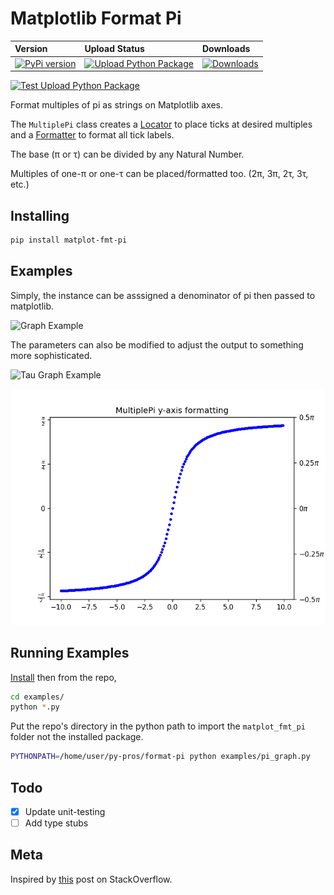 # Matplotlib Format Pi

| Version                                                                                                 | Upload Status                                                                                                                                                                                                                    | Downloads                                                                                                    |
| :------------------------------------------------------------------------------------------------------ | :------------------------------------------------------------------------------------------------------------------------------------------------------------------------------------------------------------------------------- | :----------------------------------------------------------------------------------------------------------- |
| [![PyPi version](https://badge.fury.io/py/matplot-fmt-pi.svg)](https://badge.fury.io/py/matplot-fmt-pi) | [![Upload Python Package](https://github.com/k-donn/format-pi/workflows/Upload%20Python%20Package/badge.svg?branch=master&event=push)](https://github.com/k-donn/format-pi/actions?query=workflow%3A%22Upload+Python+Package%22) | [![Downloads](https://pepy.tech/badge/matplot-fmt-pi/month)](https://pepy.tech/project/matplot-fmt-pi/month) |

[![Test Upload Python Package](https://github.com/k-donn/format-pi/workflows/Test%20Upload%20Python%20Package/badge.svg?branch=release)](https://github.com/k-donn/format-pi/actions?query=workflow%3A%22Test+Upload+Python+Package%22)

Format multiples of pi as strings on Matplotlib axes.

The `MultiplePi` class creates a [Locator](https://matplotlib.org/api/ticker_api.html?highlight=locator#matplotlib.ticker.MultipleLocator) to place ticks at desired multiples and a [Formatter](https://matplotlib.org/api/ticker_api.html?highlight=locator#matplotlib.ticker.FuncFormatter) to format all tick labels.

The base (π or τ) can be divided by any Natural Number.

Multiples of one-π or one-τ can be placed/formatted too. (2π, 3π, 2τ, 3τ, etc.)

## Installing

```bash
pip install matplot-fmt-pi
```

## Examples

Simply, the instance can be asssigned a denominator of pi then passed to matplotlib.

![Graph Example](https://raw.githubusercontent.com/k-donn/format-pi/master/examples/pi_graph.png)

The parameters can also be modified to adjust the output to something more sophisticated.

![Tau Graph Example](https://raw.githubusercontent.com/k-donn/format-pi/master/examples/tau_graph.png)

![Y-Axis Example](https://raw.githubusercontent.com/k-donn/format-pi/master/examples/pi_y_axis.png)

## Running Examples

[Install](#Installing) then from the repo,

```bash
cd examples/
python *.py
```

Put the repo's directory in the python path to import the `matplot_fmt_pi` folder not the installed package.

```bash
PYTHONPATH=/home/user/py-pros/format-pi python examples/pi_graph.py
```

## Todo

-   [x] Update unit-testing
-   [ ] Add type stubs

## Meta

Inspired by [this](https://stackoverflow.com/questions/40642061/how-to-set-axis-ticks-in-multiples-of-pi-python-matplotlib) post on StackOverflow.
